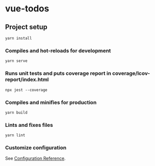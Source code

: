 # vue-todos

## Project setup
```
yarn install
```

### Compiles and hot-reloads for development
```
yarn serve
```

### Runs unit tests and puts coverage report in coverage/lcov-report/index.html
```
npx jest --coverage
```

### Compiles and minifies for production
```
yarn build
```

### Lints and fixes files
```
yarn lint
```

### Customize configuration
See [Configuration Reference](https://cli.vuejs.org/config/).
